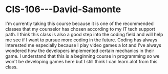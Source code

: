 # CIS-106---David-Samonte
I'm currently taking this course because it is one of the recommended classes that my counselor has chosen according to my IT tech support path. I think this class is also a good step into the coding field and will help me see if I want to pursue more coding in the future. Coding has always interested me especially because I play video games a lot and I've always wondered how the developers implemented certain mechanics in their game. I understand that this is a beginning course in programming so we won't be developing games here but I still think I can learn alot from this class.
